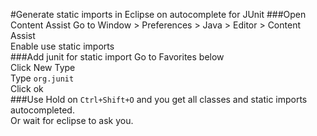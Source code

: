#Generate static imports in Eclipse on autocomplete for JUnit
###Open Content Assist
Go to Window > Preferences > Java > Editor > Content Assist  
Enable use static imports  
###Add junit for static import
Go to Favorites below  
Click New Type  
Type ```org.junit```  
Click ok  
###Use
Hold on ```Ctrl+Shift+O``` and you get all classes and static imports autocompleted.  
Or wait for eclipse to ask you.